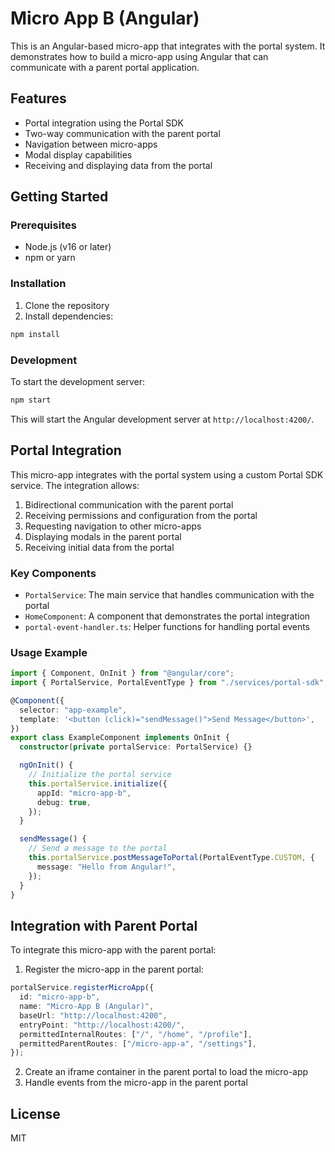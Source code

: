 # Micro App B (Angular)

This is an Angular-based micro-app that integrates with the portal system. It demonstrates how to build a micro-app using Angular that can communicate with a parent portal application.

## Features

- Portal integration using the Portal SDK
- Two-way communication with the parent portal
- Navigation between micro-apps
- Modal display capabilities
- Receiving and displaying data from the portal

## Getting Started

### Prerequisites

- Node.js (v16 or later)
- npm or yarn

### Installation

1. Clone the repository
2. Install dependencies:

```bash
npm install
```

### Development

To start the development server:

```bash
npm start
```

This will start the Angular development server at `http://localhost:4200/`.

## Portal Integration

This micro-app integrates with the portal system using a custom Portal SDK service. The integration allows:

1. Bidirectional communication with the parent portal
2. Receiving permissions and configuration from the portal
3. Requesting navigation to other micro-apps
4. Displaying modals in the parent portal
5. Receiving initial data from the portal

### Key Components

- `PortalService`: The main service that handles communication with the portal
- `HomeComponent`: A component that demonstrates the portal integration
- `portal-event-handler.ts`: Helper functions for handling portal events

### Usage Example

```typescript
import { Component, OnInit } from "@angular/core";
import { PortalService, PortalEventType } from "./services/portal-sdk";

@Component({
  selector: "app-example",
  template: '<button (click)="sendMessage()">Send Message</button>',
})
export class ExampleComponent implements OnInit {
  constructor(private portalService: PortalService) {}

  ngOnInit() {
    // Initialize the portal service
    this.portalService.initialize({
      appId: "micro-app-b",
      debug: true,
    });
  }

  sendMessage() {
    // Send a message to the portal
    this.portalService.postMessageToPortal(PortalEventType.CUSTOM, {
      message: "Hello from Angular!",
    });
  }
}
```

## Integration with Parent Portal

To integrate this micro-app with the parent portal:

1. Register the micro-app in the parent portal:

```typescript
portalService.registerMicroApp({
  id: "micro-app-b",
  name: "Micro-App B (Angular)",
  baseUrl: "http://localhost:4200",
  entryPoint: "http://localhost:4200/",
  permittedInternalRoutes: ["/", "/home", "/profile"],
  permittedParentRoutes: ["/micro-app-a", "/settings"],
});
```

2. Create an iframe container in the parent portal to load the micro-app
3. Handle events from the micro-app in the parent portal

## License

MIT
